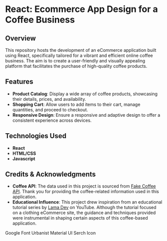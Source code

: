 # React: Ecommerce App Design for a Coffee Business

## Overview

This repository hosts the development of an eCommerce application built using React, specifically tailored for a vibrant and efficient online coffee business. The aim is to create a user-friendly and visually appealing platform that facilitates the purchase of high-quality coffee products.

## Features

- **Product Catalog**: Display a wide array of coffee products, showcasing their details, prices, and availability.
- **Shopping Cart**: Allow users to add items to their cart, manage quantities, and proceed to checkout.
- **Responsive Design**: Ensure a responsive and adaptive design to offer a consistent experience across devices.

## Technologies Used

- **React**
- **HTML/CSS**
- **Javascript**

## Credits & Acknowledgments

- **Coffee API**: The data used in this project is sourced from [Fake Coffee API](https://fake-coffee-api.vercel.app/). Thank you for providing the coffee-related information used in this application.
- **Educational Influence**: This project drew inspiration from an educational tutorial series by [Lama Dev](https://www.youtube.com/watch?v=c1xTDSIXit8) on YouTube. Although the tutorial focused on a clothing eCommerce site, the guidance and techniques provided were instrumental in shaping certain aspects of this coffee-based application.

Google Font Urbanist
Material UI Serch Icon